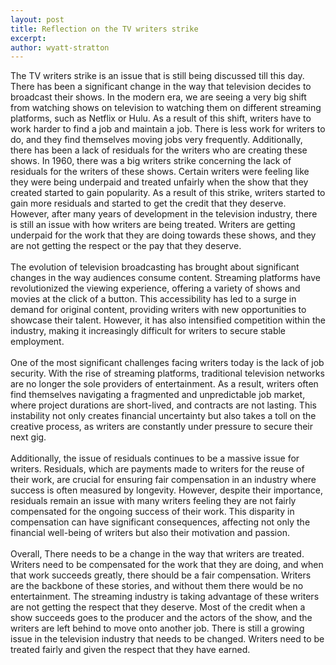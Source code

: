 ```yaml
---
layout: post
title: Reflection on the TV writers strike 
excerpt: 
author: wyatt-stratton
---
```

The TV writers strike is an issue that is still being discussed till this day. There has been a significant change in the way that television decides to broadcast their shows. In the modern era, we are seeing a very big shift from watching shows on television to watching them on different streaming platforms, such as Netflix or Hulu. As a result of this shift, writers have to work harder to find a job and maintain a job. There is less work for writers to do, and they find themselves moving jobs very frequently. Additionally, there has been a lack of residuals for the writers who are creating these shows. In 1960, there was a big writers strike concerning the lack of residuals for the writers of these shows. Certain writers were feeling like they were being underpaid and treated unfairly when the show that they created started to gain popularity. As a result of this strike, writers started to gain more residuals and started to get the credit that they deserve. However, after many years of development in the television industry, there is still an issue with how writers are being treated. Writers are getting underpaid for the work that they are doing towards these shows, and they are not getting the respect or the pay that they deserve.
<br>
<br>
The evolution of television broadcasting has brought about significant changes in the way audiences consume content. Streaming platforms have revolutionized the viewing experience, offering a variety of shows and movies at the click of a button. This accessibility has led to a surge in demand for original content, providing writers with new opportunities to showcase their talent. However, it has also intensified competition within the industry, making it increasingly difficult for writers to secure stable employment.
<br>
<br>
One of the most significant challenges facing writers today is the lack of job security. With the rise of streaming platforms, traditional television networks are no longer the sole providers of entertainment. As a result, writers often find themselves navigating a fragmented and unpredictable job market, where project durations are short-lived, and contracts are not lasting. This instability not only creates financial uncertainty but also takes a toll on the creative process, as writers are constantly under pressure to secure their next gig.
<br>
<br>
Additionally, the issue of residuals continues to be a massive issue for writers. Residuals, which are payments made to writers for the reuse of their work, are crucial for ensuring fair compensation in an industry where success is often measured by longevity. However, despite their importance, residuals remain an issue with many writers feeling they are not fairly compensated for the ongoing success of their work. This disparity in compensation can have significant consequences, affecting not only the financial well-being of writers but also their motivation and passion. 
<br>
<br>
Overall, There needs to be a change in the way that writers are treated. Writers need to be compensated for the work that they are doing, and when that work succeeds greatly, there should be a fair compensation. Writers are the backbone of these stories, and without them there would be no entertainment. The streaming industry is taking advantage of these writers are not getting the respect that they deserve. Most of the credit when a show succeeds goes to the producer and the actors of the show, and the writers are left behind to move onto another job. There is still a growing issue in the television industry that needs to be changed. Writers need to be treated fairly and given the respect that they have earned. 

